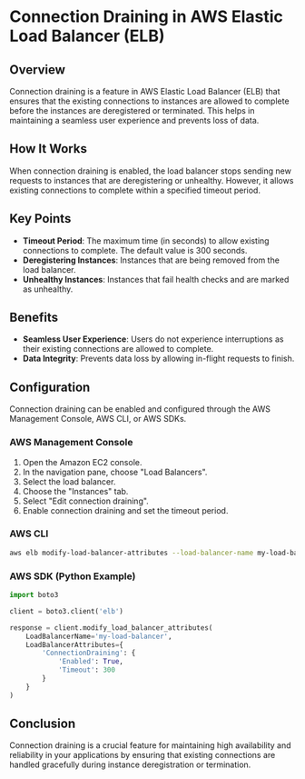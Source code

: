 # Connection Draining in AWS Elastic Load Balancer (ELB)

## Overview
Connection draining is a feature in AWS Elastic Load Balancer (ELB) that ensures that the existing connections to instances are allowed to complete before the instances are deregistered or terminated. This helps in maintaining a seamless user experience and prevents loss of data.

## How It Works
When connection draining is enabled, the load balancer stops sending new requests to instances that are deregistering or unhealthy. However, it allows existing connections to complete within a specified timeout period.

## Key Points
- **Timeout Period**: The maximum time (in seconds) to allow existing connections to complete. The default value is 300 seconds.
- **Deregistering Instances**: Instances that are being removed from the load balancer.
- **Unhealthy Instances**: Instances that fail health checks and are marked as unhealthy.

## Benefits
- **Seamless User Experience**: Users do not experience interruptions as their existing connections are allowed to complete.
- **Data Integrity**: Prevents data loss by allowing in-flight requests to finish.

## Configuration
Connection draining can be enabled and configured through the AWS Management Console, AWS CLI, or AWS SDKs.

### AWS Management Console
1. Open the Amazon EC2 console.
2. In the navigation pane, choose "Load Balancers".
3. Select the load balancer.
4. Choose the "Instances" tab.
5. Select "Edit connection draining".
6. Enable connection draining and set the timeout period.

### AWS CLI
```sh
aws elb modify-load-balancer-attributes --load-balancer-name my-load-balancer --load-balancer-attributes "{\"ConnectionDraining\":{\"Enabled\":true,\"Timeout\":300}}"
```

### AWS SDK (Python Example)
```python
import boto3

client = boto3.client('elb')

response = client.modify_load_balancer_attributes(
    LoadBalancerName='my-load-balancer',
    LoadBalancerAttributes={
        'ConnectionDraining': {
            'Enabled': True,
            'Timeout': 300
        }
    }
)
```

## Conclusion
Connection draining is a crucial feature for maintaining high availability and reliability in your applications by ensuring that existing connections are handled gracefully during instance deregistration or termination.
